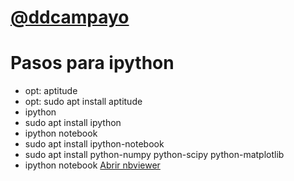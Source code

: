 
# [@ddcampayo](https://twitter.com/ddcampayo)


# Pasos para ipython

* opt: aptitude
* opt: sudo apt install aptitude
* ipython
* sudo apt install ipython
* ipython notebook
* sudo apt install ipython-notebook
* sudo apt install python-numpy python-scipy python-matplotlib
* ipython notebook
[Abrir nbviewer](https://nbviewer.jupyter.org/github/ddcampayo/ddcampayo.github.io/tree/master/Curso_CFD_OS/)
